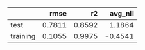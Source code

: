 |          |   rmse |     r2 |   avg_nll |
|:---------|-------:|-------:|----------:|
| test     | 0.7811 | 0.8592 |    1.1864 |
| training | 0.1055 | 0.9975 |   -0.4541 |